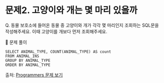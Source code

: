 # 문제2. 고양이와 개는 몇 마리 있을까

Q. 동물 보호소에 들어온 동물 중 고양이와 개가 각각 몇 마리인지 조회하는 SQL문을 작성해주세요. 이때 고양이를 개보다 먼저 조회해주세요.

🔑 문제 풀이
```mysql
SELECT ANIMAL_TYPE, COUNT(ANIMAL_TYPE) AS count
FROM ANIMAL_INS
GROUP BY ANIMAL_TYPE
ORDER BY ANIMAL_TYPE
```

출처: [Programmers 문제 보기](https://school.programmers.co.kr/learn/courses/30/lessons/59040)
